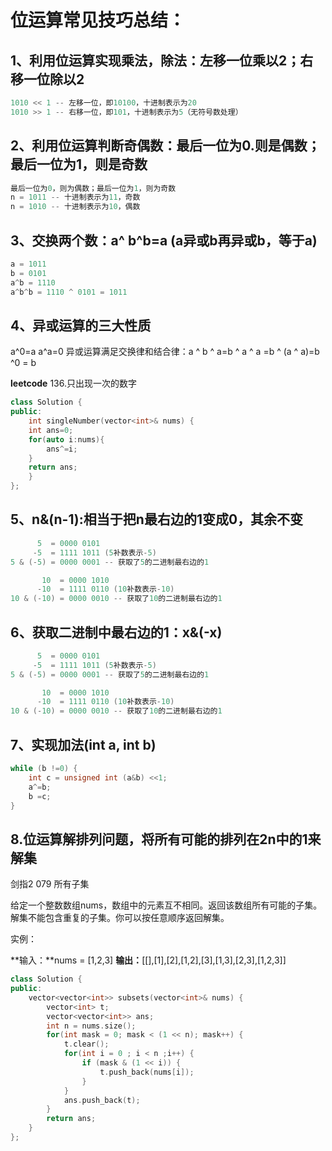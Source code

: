 # 位运算常见技巧总结：

## 1、利用位运算实现乘法，除法：左移一位乘以2；右移一位除以2

```c
1010 << 1 -- 左移一位，即10100，十进制表示为20
1010 >> 1 -- 右移一位，即101，十进制表示为5（无符号数处理）
```

## 2、利用位运算判断奇偶数：最后一位为0.则是偶数；最后一位为1，则是奇数

``` c
最后一位为0，则为偶数；最后一位为1，则为奇数
n = 1011 -- 十进制表示为11，奇数 
n = 1010 -- 十进制表示为10，偶数
```

## 3、交换两个数：a^ b^b=a (a异或b再异或b，等于a)

```c
a = 1011
b = 0101
a^b = 1110
a^b^b = 1110 ^ 0101 = 1011
```

## 4、异或运算的三大性质

a^0=a
a^a=0
异或运算满足交换律和结合律：a ^ b ^ a=b ^ a ^ a =b ^ (a ^ a)=b ^0 = b

**leetcode**
136.只出现一次的数字

```c++
class Solution {
public:
    int singleNumber(vector<int>& nums) {
    int ans=0;
    for(auto i:nums){
        ans^=i;
    }
    return ans;
    }
};
```



## 5、n&(n-1):相当于把n最右边的1变成0，其余不变

```c
      5  = 0000 0101
     -5  = 1111 1011 (5补数表示-5)
5 & (-5) = 0000 0001 -- 获取了5的二进制最右边的1

       10  = 0000 1010
      -10  = 1111 0110 (10补数表示-10)
10 & (-10) = 0000 0010 -- 获取了10的二进制最右边的1
```

## 6、获取二进制中最右边的1：x&(-x)

```c
      5  = 0000 0101
     -5  = 1111 1011 (5补数表示-5)
5 & (-5) = 0000 0001 -- 获取了5的二进制最右边的1

       10  = 0000 1010
      -10  = 1111 0110 (10补数表示-10)
10 & (-10) = 0000 0010 -- 获取了10的二进制最右边的1
```

## 7、实现加法(int a, int b)

```C++
while (b !=0) {
    int c = unsigned int (a&b) <<1;
    a^=b;
    b =c;
}
```

## 8.位运算解排列问题，将所有可能的排列在2n中的1来解集

剑指2 079 所有子集

给定一个整数数组nums，数组中的元素互不相同。返回该数组所有可能的子集。解集不能包含重复的子集。你可以按任意顺序返回解集。

实例：

**输入：**nums = [1,2,3]
**输出：**[[],[1],[2],[1,2],[3],[1,3],[2,3],[1,2,3]]

```c++
class Solution {
public:
    vector<vector<int>> subsets(vector<int>& nums) {
        vector<int> t;
        vector<vector<int>> ans;
        int n = nums.size();
        for(int mask = 0; mask < (1 << n); mask++) {
            t.clear();
            for(int i = 0 ; i < n ;i++) {
                if (mask & (1 << i)) {
                    t.push_back(nums[i]);
                }
            }
            ans.push_back(t);
        }
        return ans;
    }
};
```

